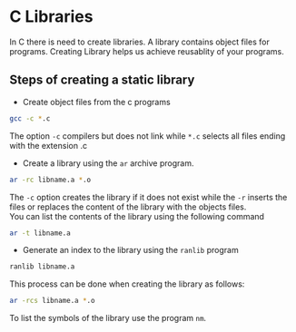 # C Libraries   
In C there is need to create libraries. A library contains object files for programs. Creating Library helps us achieve reusablity of your programs.   
## Steps of creating a static library
* Create object files from the c programs
```bash
gcc -c *.c
```
The option ```-c``` compilers but does not link while ```*.c``` selects all files ending with the extension .c  
* Create a library using the ```ar``` archive program.  
```bash
ar -rc libname.a *.o
```
The ```-c``` option creates the library if it does not exist while the ```-r``` inserts the files or replaces the content of the library with the objects files.  
You can list the contents of the library  using the following command  
```bash
ar -t libname.a
```
* Generate an index to the library using the ```ranlib``` program  
```bash
ranlib libname.a
```
This process can be done when creating the library as follows:  
```bash
ar -rcs libname.a *.o
```
To list the symbols of the library use the program ```nm```.
